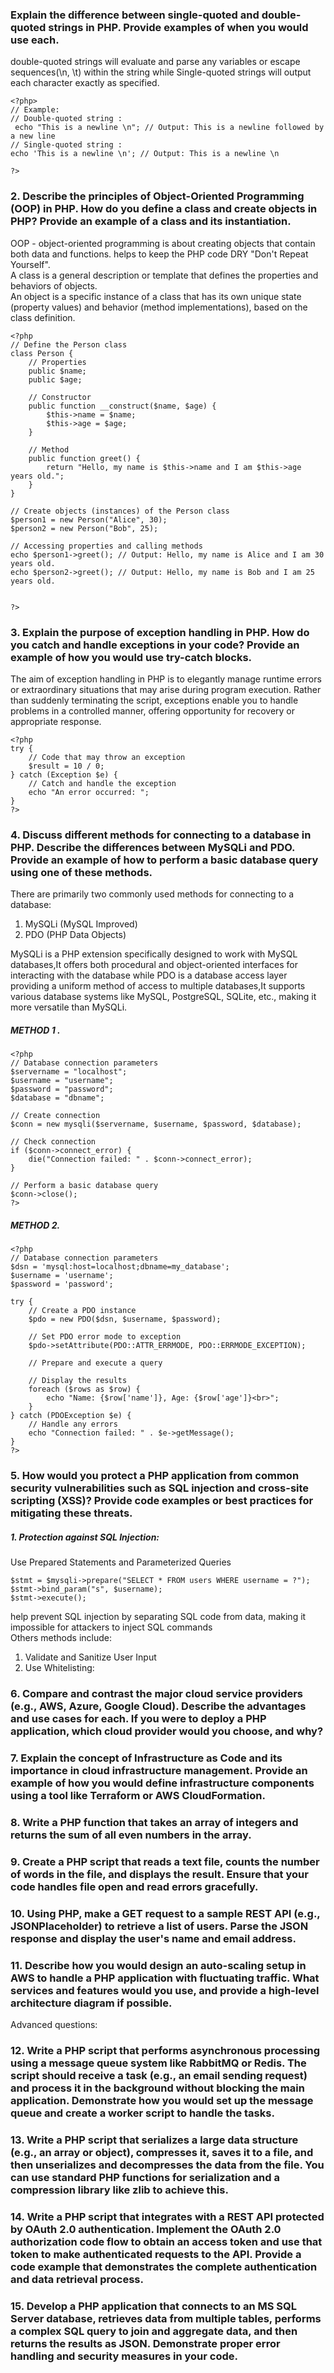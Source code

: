 ### Explain the difference between single-quoted and double-quoted strings in PHP. Provide examples of when you would use each.
double-quoted strings will evaluate and parse any variables or escape sequences(\n, \t) within the string while Single-quoted strings will output each character exactly as specified.

```
<?php>
// Example:
// Double-quoted string :
 echo "This is a newline \n"; // Output: This is a newline followed by a new line
// Single-quoted string : 
echo 'This is a newline \n'; // Output: This is a newline \n

?>
```

### 2. Describe the principles of Object-Oriented Programming (OOP) in PHP. How do you define a class and create objects in PHP? Provide an example of a class and its instantiation.
OOP - object-oriented programming is about creating objects that contain both data and functions.  helps to keep the PHP code DRY "Don't Repeat Yourself".
<br/>
A class is a general description or template that defines the properties and behaviors of objects.
<br/>
An object is a specific instance of a class that has its own unique state (property values) and behavior (method implementations), based on the class definition.
```
<?php
// Define the Person class
class Person {
    // Properties
    public $name;
    public $age;
    
    // Constructor
    public function __construct($name, $age) {
        $this->name = $name;
        $this->age = $age;
    }
    
    // Method
    public function greet() {
        return "Hello, my name is $this->name and I am $this->age years old.";
    }
}

// Create objects (instances) of the Person class
$person1 = new Person("Alice", 30);
$person2 = new Person("Bob", 25);

// Accessing properties and calling methods
echo $person1->greet(); // Output: Hello, my name is Alice and I am 30 years old.
echo $person2->greet(); // Output: Hello, my name is Bob and I am 25 years old.


?>

```




### 3. Explain the purpose of exception handling in PHP. How do you catch and handle exceptions in your code? Provide an example of how you would use try-catch blocks.
The aim of exception handling in PHP is to elegantly manage runtime errors or extraordinary situations that may arise during program execution. Rather than suddenly terminating the script, exceptions enable you to handle problems in a controlled manner, offering opportunity for recovery or appropriate response.
```
<?php
try {
    // Code that may throw an exception
    $result = 10 / 0; 
} catch (Exception $e) {
    // Catch and handle the exception
    echo "An error occurred: ";
}
?>
```

### 4. Discuss different methods for connecting to a database in PHP. Describe the differences between MySQLi and PDO. Provide an example of how to perform a basic database query using one of these methods.
There are primarily two commonly used methods for connecting to a database: 
<ol>
 <li>MySQLi (MySQL Improved)</li> 
 <li>PDO (PHP Data Objects)</li>
</ol>
MySQLi  is a PHP extension specifically designed to work with MySQL databases,It offers both procedural and object-oriented interfaces for interacting with the database while PDO is a database access layer providing a uniform method of access to multiple databases,It supports various database systems like MySQL, PostgreSQL, SQLite, etc., making it more versatile than MySQLi.

##### METHOD 1 .
```
<?php
// Database connection parameters
$servername = "localhost";
$username = "username";
$password = "password";
$database = "dbname";

// Create connection
$conn = new mysqli($servername, $username, $password, $database);

// Check connection
if ($conn->connect_error) {
    die("Connection failed: " . $conn->connect_error);
}

// Perform a basic database query
$conn->close();
?>

```
##### METHOD 2. 
```
<?php
// Database connection parameters
$dsn = 'mysql:host=localhost;dbname=my_database';
$username = 'username';
$password = 'password';

try {
    // Create a PDO instance
    $pdo = new PDO($dsn, $username, $password);

    // Set PDO error mode to exception
    $pdo->setAttribute(PDO::ATTR_ERRMODE, PDO::ERRMODE_EXCEPTION);

    // Prepare and execute a query

    // Display the results
    foreach ($rows as $row) {
        echo "Name: {$row['name']}, Age: {$row['age']}<br>";
    }
} catch (PDOException $e) {
    // Handle any errors
    echo "Connection failed: " . $e->getMessage();
}
?>
```



### 5. How would you protect a PHP application from common security vulnerabilities such as SQL injection and cross-site scripting (XSS)? Provide code examples or best practices for mitigating these threats.
##### 1. Protection against SQL Injection:
Use Prepared Statements and Parameterized Queries
```
$stmt = $mysqli->prepare("SELECT * FROM users WHERE username = ?");
$stmt->bind_param("s", $username);
$stmt->execute();
```
help prevent SQL injection by separating SQL code from data, making it impossible for attackers to inject SQL commands <br/>
Others methods include: 
     <ol>
       <li> Validate and Sanitize User Input</li>
       <li> Use Whitelisting:</li>
      </ol>



### 6. Compare and contrast the major cloud service providers (e.g., AWS, Azure, Google Cloud). Describe the advantages and use cases for each. If you were to deploy a PHP application, which cloud provider would you choose, and why?

### 7. Explain the concept of Infrastructure as Code and its importance in cloud infrastructure management. Provide an example of how you would define infrastructure components using a tool like Terraform or AWS CloudFormation.

### 8. Write a PHP function that takes an array of integers and returns the sum of all even numbers in the array.

### 9. Create a PHP script that reads a text file, counts the number of words in the file, and displays the result. Ensure that your code handles file open and read errors gracefully.

### 10. Using PHP, make a GET request to a sample REST API (e.g., JSONPlaceholder) to retrieve a list of users. Parse the JSON response and display the user's name and email address.
### 11. Describe how you would design an auto-scaling setup in AWS to handle a PHP application with fluctuating traffic. What services and features would you use, and provide a high-level architecture diagram if possible.

Advanced questions:

### 12. Write a PHP script that performs asynchronous processing using a message queue system like RabbitMQ or Redis. The script should receive a task (e.g., an email sending request) and process it in the background without blocking the main application. Demonstrate how you would set up the message queue and create a worker script to handle the tasks.

### 13. Write a PHP script that serializes a large data structure (e.g., an array or object), compresses it, saves it to a file, and then unserializes and decompresses the data from the file. You can use standard PHP functions for serialization and a compression library like zlib to achieve this.

### 14. Write a PHP script that integrates with a REST API protected by OAuth 2.0 authentication. Implement the OAuth 2.0 authorization code flow to obtain an access token and use that token to make authenticated requests to the API. Provide a code example that demonstrates the complete authentication and data retrieval process.

### 15. Develop a PHP application that connects to an MS SQL Server database, retrieves data from multiple tables, performs a complex SQL query to join and aggregate data, and then returns the results as JSON. Demonstrate proper error handling and security measures in your code.
